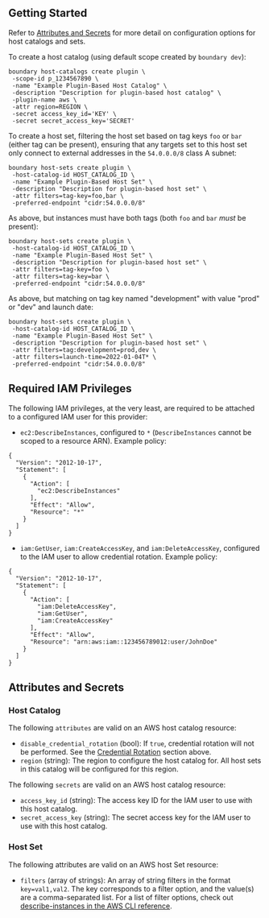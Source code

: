 ## Getting Started

Refer to [Attributes and Secrets](#attributes-and-secrets) for more detail on
configuration options for host catalogs and sets.

To create a host catalog (using default scope created by `boundary dev`):

```
boundary host-catalogs create plugin \
 -scope-id p_1234567890 \
 -name "Example Plugin-Based Host Catalog" \
 -description "Description for plugin-based host catalog" \
 -plugin-name aws \
 -attr region=REGION \
 -secret access_key_id='KEY' \
 -secret secret_access_key='SECRET'
```

To create a host set, filtering the host set based on tag keys `foo` or `bar`
(either tag can be present), ensuring that any targets set to this host set only
connect to external addresses in the `54.0.0.0/8` class A subnet:

```
boundary host-sets create plugin \
 -host-catalog-id HOST_CATALOG_ID \
 -name "Example Plugin-Based Host Set" \
 -description "Description for plugin-based host set" \
 -attr filters=tag-key=foo,bar \
 -preferred-endpoint "cidr:54.0.0.0/8"
```

As above, but instances must have both tags (both `foo` and `bar` *must* be
present):

```
boundary host-sets create plugin \
 -host-catalog-id HOST_CATALOG_ID \
 -name "Example Plugin-Based Host Set" \
 -description "Description for plugin-based host set" \
 -attr filters=tag-key=foo \
 -attr filters=tag-key=bar \
 -preferred-endpoint "cidr:54.0.0.0/8"
```

As above, but matching on tag key named "development" with value "prod" or "dev"
and launch date:

```
boundary host-sets create plugin \
 -host-catalog-id HOST_CATALOG_ID \
 -name "Example Plugin-Based Host Set" \
 -description "Description for plugin-based host set" \
 -attr filters=tag:development=prod,dev \
 -attr filters=launch-time=2022-01-04T* \
 -preferred-endpoint "cidr:54.0.0.0/8"
```

## Required IAM Privileges

The following IAM privileges, at the very least, are required to be attached to
a configured IAM user for this provider:

* `ec2:DescribeInstances`, configured to `*` (`DescribeInstances` cannot be
  scoped to a resource ARN). Example policy:

```
{
  "Version": "2012-10-17",
  "Statement": [
    {
      "Action": [
        "ec2:DescribeInstances"
      ],
      "Effect": "Allow",
      "Resource": "*"
    }
  ]
}
```

* `iam:GetUser`, `iam:CreateAccessKey`, and `iam:DeleteAccessKey`, configured to
  the IAM user to allow credential rotation. Example policy:

```
{
  "Version": "2012-10-17",
  "Statement": [
    {
      "Action": [
        "iam:DeleteAccessKey",
        "iam:GetUser",
        "iam:CreateAccessKey"
      ],
      "Effect": "Allow",
      "Resource": "arn:aws:iam::123456789012:user/JohnDoe"
    }
  ]
}
```

## Attributes and Secrets

### Host Catalog

The following `attributes` are valid on an AWS host catalog resource:

- `disable_credential_rotation` (bool): If `true`, credential rotation will not
  be performed. See the [Credential Rotation](../../../README.md#credential-rotation) section
  above.
- `region` (string): The region to configure the host catalog for. All host sets
  in this catalog will be configured for this region.

The following `secrets` are valid on an AWS host catalog resource:

- `access_key_id` (string): The access key ID for the IAM user to use with this
  host catalog.
- `secret_access_key` (string): The secret access key for the IAM user to use
  with this host catalog.

### Host Set

The following attributes are valid on an AWS host Set resource:

- `filters` (array of strings): An array of string filters in the format
  `key=val1,val2`. The key corresponds to a filter option, and the value(s) are
  a comma-separated list. For a list of filter options, check out
  [describe-instances in the AWS CLI
  reference](https://docs.aws.amazon.com/cli/latest/reference/ec2/describe-instances.html).